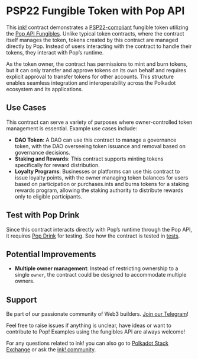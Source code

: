 # PSP22 Fungible Token with Pop API

This [ink!][ink] contract demonstrates a [PSP22-compliant][psp22] fungible token utilizing the [Pop API Fungibles][pop-api-fungibles]. Unlike typical token contracts, where the contract itself manages the token, tokens created by this contract are managed directly by Pop. Instead of users interacting with the contract to handle their tokens, they interact with Pop’s runtime.

As the token owner, the contract has permissions to mint and burn tokens, but it can only transfer and approve tokens on its own behalf and requires explicit approval to transfer tokens for other accounts. This structure enables seamless integration and interoperability across the Polkadot ecosystem and its applications.

## Use Cases

This contract can serve a variety of purposes where owner-controlled token management is essential. Example use cases include:
- **DAO Token**: A DAO can use this contract to manage a governance token, with the DAO overseeing token issuance and removal based on governance decisions.
- **Staking and Rewards**: This contract supports minting tokens specifically for reward distribution.
- **Loyalty Programs**: Businesses or platforms can use this contract to issue loyalty points, with the owner managing token balances for users based on participation or purchases.ints and burns tokens for a staking rewards program, allowing the staking authority to distribute rewards only to eligible participants.

## Test with Pop Drink

Since this contract interacts directly with Pop’s runtime through the Pop API, it requires [Pop Drink](https://github.com/r0gue-io/pop-drink) for testing. See how the contract is tested in [tests](./tests.rs).
## Potential Improvements

- **Multiple owner management**: Instead of restricting ownership to a single `owner`, the contract could be designed to accommodate multiple owners.

## Support

Be part of our passionate community of Web3 builders. [Join our Telegram](https://t.me/onpopio)!

Feel free to raise issues if anything is unclear, have ideas or want to contribute to Pop! Examples using the fungibles API are always welcome!

For any questions related to ink! you can also go to [Polkadot Stack Exchange](https://polkadot.stackexchange.com/) or
ask the [ink! community](https://t.me/inkathon/1).

[ink]: https://use.ink
[psp22]: https://github.com/inkdevhub/standards/blob/master/PSPs/psp-22.md
[pop-api-fungibles]: https://github.com/r0gue-io/pop-node/tree/main/pop-api/src/v0/fungibles
[pop-drink]: https://github.com/r0gue-io/pop-drink
